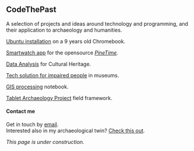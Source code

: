 ## CodeThePast

A selection of projects and ideas around technology and programming, and their application to archaeology and humanities.

[Ubuntu installation]() on a 9 years old Chromebook.

[Smartwatch app]() for the opensource [*PineTime*](https://wiki.pine64.org/index.php/PineTime).

[Data Analysis]() for Cultural Heritage.

[Tech solution for impaired people]() in museums.

[GIS processing]() notebook.

[Tablet Archaeology Project]() field framework.


####  Contact me

Get in touch by [email]().<br>
Interested also in my archaeological twin? [Check this out](https://unior.academia.edu/OrlandoCerasuolo).

*This page is under construction.*
